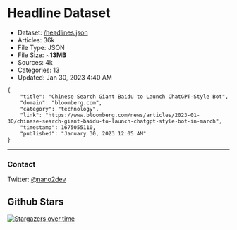 # Headline Dataset

- Dataset: [/headlines.json](https://raw.githubusercontent.com/fwd/news/master/headlines.json) 
- Articles: 36k
- File Type: JSON
- File Size: ~**13MB**
- Sources: 4k
- Categories: 13
- Updated: Jan 30, 2023 4:40 AM

```
{
    "title": "Chinese Search Giant Baidu to Launch ChatGPT-Style Bot",
    "domain": "bloomberg.com",
    "category": "technology",
    "link": "https://www.bloomberg.com/news/articles/2023-01-30/chinese-search-giant-baidu-to-launch-chatgpt-style-bot-in-march",
    "timestamp": 1675055110,
    "published": "January 30, 2023 12:05 AM"
}
```

---

### Contact 

Twitter: [@nano2dev](https://twitter.com/nano2dev)

## Github Stars

[![Stargazers over time](https://starchart.cc/fwd/news.svg)](https://starchart.cc/fwd/news)
